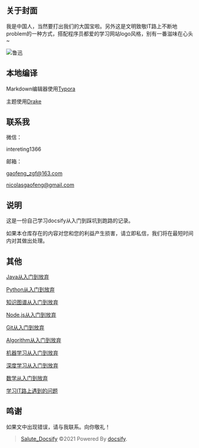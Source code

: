 ## 关于封面

我是中国人，当然要打出我们的大国宝啦。另外这是文明致敬IT路上不断地problem的一种方式，搭配程序员都爱的学习网站logo风格，别有一番滋味在心头~

![鲁迅](https://gitee.com/zgf1366/pic_store/raw/master/img/20210105185709.jpeg)

## 本地编译

Markdown编辑器使用[Typora](https://typora.io/)

主题使用[Drake](https://theme.typora.io/theme/Drake/)

## 联系我

微信：

intereting1366

邮箱：

gaofeng_zgf@163.com

nicolasgaofeng@gmail.com



## 说明

这是一份自己学习docsify从入门到踩坑到跑路的记录。

如果本仓库存在的内容对您和您的利益产生损害，请立即私信，我们将在最短时间内对其做出处理。



## 其他

[Java从入门到放弃](https://github.com/Nicolas-gaofeng/Salute_Java)

[Python从入门到放弃](https://github.com/Nicolas-gaofeng/Salute_Python)

[知识图谱从入门到放弃](https://github.com/Nicolas-gaofeng/Salute_Knowledge_Graph)

[Node.js从入门到放弃](https://github.com/Nicolas-gaofeng/Salute_Nodejs)

[Git从入门到放弃](https://github.com/Nicolas-gaofeng/Salute_Git)

[Algorithm从入门到放弃](https://github.com/Nicolas-gaofeng/Salute_Algorithm)

[机器学习从入门到放弃](https://github.com/Nicolas-gaofeng/Salute_Machine_Learning)

[深度学习从入门到放弃](https://github.com/Nicolas-gaofeng/Salute_Deep_Learning)

[数学从入门到放弃](https://github.com/Nicolas-gaofeng/Salute_Math)

[学习IT路上遇到的问题](https://github.com/Nicolas-gaofeng/Salute_Problem)

## 鸣谢

如果文中出现错误，请与我联系。向你敬礼！



> [Salute_Docsify](https://github.com/Nicolas-gaofeng/Salute_Docsify) ©2021 Powered By [docsify](https://github.com/docsifyjs/docsify/).
